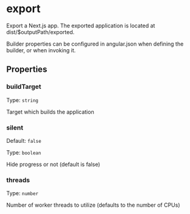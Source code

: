 # export

Export a Next.js app. The exported application is located at dist/\$outputPath/exported.

Builder properties can be configured in angular.json when defining the builder, or when invoking it.

## Properties

### buildTarget

Type: `string`

Target which builds the application

### silent

Default: `false`

Type: `boolean`

Hide progress or not (default is false)

### threads

Type: `number`

Number of worker threads to utilize (defaults to the number of CPUs)
